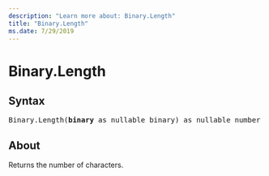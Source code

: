 ```yaml
---
description: "Learn more about: Binary.Length"
title: "Binary.Length"
ms.date: 7/29/2019
---
```

# Binary.Length

## Syntax

<pre>
Binary.Length(<b>binary</b> as nullable binary) as nullable number
</pre>  
  
## About  
Returns the number of characters.  
